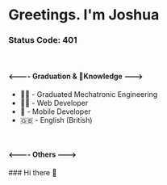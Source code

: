 <h1>Greetings. I'm Joshua</h1>
<h3>Status Code: 401</h3><br>

<h4><---- Graduation & Knowledge ---></h4>
<ul>
  <li>👨‍🎓 - Graduated Mechatronic Engineering</li>
  <li>👨‍💻 - Web Developer</li>
  <li>📱 - Mobile Developer</li>
  <li>🇬🇧 - English (British)</li>
</ul>
<br>
<h4><---- Others ---></h4>
### Hi there 👋

<!--
**JoshuaLevy029/JoshuaLevy029** is a ✨ _special_ ✨ repository because its `README.md` (this file) appears on your GitHub profile.

Here are some ideas to get you started:

- 🔭 I’m currently working on ...
- 🌱 I’m currently learning ...
- 👯 I’m looking to collaborate on ...
- 🤔 I’m looking for help with ...
- 💬 Ask me about ...
- 📫 How to reach me: ...
- 😄 Pronouns: ...
- ⚡ Fun fact: ...
-->
